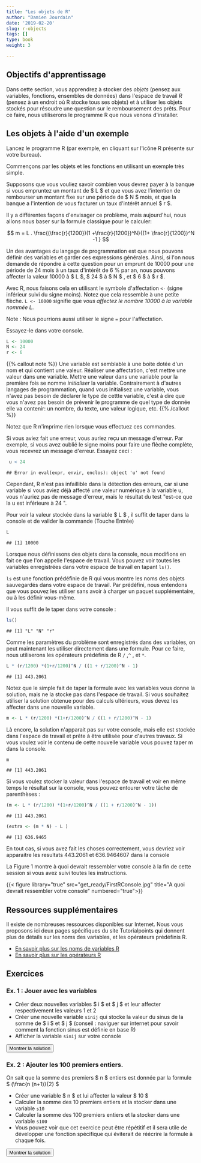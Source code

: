 ```yaml
---
title: "Les objets de R"
author: "Damien Jourdain"
date: '2019-02-20'
slug: r-objects
tags: []
type: book
weight: 3

---
```


<script type="text/javascript">
   function toggle_visibility(id) {
       var e = document.getElementById(id);
       if(e.style.display == 'block')
          e.style.display = 'none';
       else
          e.style.display = 'block';
   }
</script>


## Objectifs d'apprentissage

Dans cette section, vous apprendrez à stocker des *objets* (pensez aux variables, fonctions, ensembles de données) dans l'espace de travail *R* (pensez à un endroit où R stocke tous ses objets) et à utiliser les objets stockés pour résoudre une question sur le remboursement des prêts. Pour ce faire, nous utiliserons le programme R que nous venons d'installer. 

## Les objets à l'aide d'un exemple

Lancez le programme R (par exemple, en cliquant sur l'icône R présente sur votre bureau).
 
Commençons par les objets et les fonctions en utilisant un exemple très simple. 

Supposons que vous vouliez savoir combien vous devrez payer à la banque si vous empruntez un montant de $ L $ et que vous avez l'intention de rembourser un montant fixe sur une période de $ N $ mois, et que la banque a l'intention de vous facturer un taux d'intérêt annuel $ r $. 

Il y a différentes façons d'envisager ce problème, mais aujourd'hui, nous allons nous baser sur la formule classique pour le calculer:

$$ m = L . \frac{(\frac{r}{1200})(1 +\frac{r}{1200})^N}{(1+ \frac{r}{1200})^N -1 } $$

Un des avantages du langage de programmation est que nous pouvons définir des variables et garder ces expressions générales. Ainsi, si l'on nous demande de répondre à cette question pour un emprunt de 10000 pour une période de 24 mois à un taux d'intérêt de 6 \% par an, nous pouvons affecter la valeur 10000 à  $ L $, $ 24 $ à $ N $ , et $ 6 $ à $ r $.

Avec R, nous faisons cela en utilisant le symbole d'affectation `<-`  (signe inférieur suivi du signe moins). Notez que cela ressemble à une petite flèche. `L <- 10000` signifie que *vous affectez le nombre 10000 à la variable nommée L*.

Note : Nous pourrions aussi utiliser le signe `=` pour l'affectation. 


Essayez-le dans votre console.


```r
L <- 10000
N <- 24
r <- 6
```

{{% callout note %}}
Une variable est semblable à une boite dotée d'un nom et qui contient une valeur. Réaliser une affectation, c'est mettre une valeur dans une variable. Mettre une valeur dans une variable pour la première fois se nomme *initialiser* la variable. Contrairement à d'autres langages de programmation, quand vous initialisez une variable, vous n'avez pas besoin de déclarer le type de cettte variable, c'est à dire que vous n'avez pas besoin de prévenir le programme de quel type de donnée elle va contenir: un nombre, du texte, une valeur logique, etc. 
{{% /callout %}}



Notez que R n'imprime rien lorsque vous effectuez ces commandes. 

Si vous aviez fait une erreur, vous auriez reçu un message d'erreur. Par exemple, si vous avez oublié le signe moins pour faire une flèche complète, vous recevrez un message d'erreur. Essayez ceci :


```r
 u < 24
```

```
## Error in eval(expr, envir, enclos): object 'u' not found
```

Cependant, R n'est pas infaillible dans la détection des erreurs, car si une variable si vous aviez déjà affecté une valeur numérique à la variable u, vous n'auriez pas de message d'erreur, mais le résultat du test "est-ce que la u est inférieure à 24 ".

Pour voir la valeur stockée dans la variable $ L $ , il suffit de taper dans la console et de valider la commande (Touche Entrée)


```r
L
```

```
## [1] 10000
```


Lorsque nous définissons des objets dans la console, nous modifions en fait ce que l'on appelle l'espace de travail. Vous pouvez voir toutes les variables enregistrées dans votre espace de travail en tapant `ls()`.

`ls` est une fonction prédéfinie de R qui vous montre les noms des objets sauvegardés dans votre espace de travail. Par prédéfini, nous entendons que vous pouvez les utiliser sans avoir à charger un paquet supplémentaire, ou à les définir vous-même.

Il vous suffit de le taper dans votre console :

```r
ls()
```

```
## [1] "L" "N" "r"
```

Comme les paramètres du problème sont enregistrés dans des variables, on peut maintenant les utiliser directement dans une formule. Pour ce faire, nous utiliserons les opérateurs prédéfinis de R `/` ,`^` , et `*`. 


```r
L * (r/1200) *(1+r/1200)^N / ((1 + r/1200)^N - 1) 
```

```
## [1] 443.2061
```

Notez que le simple fait de taper la formule avec les variables vous donne la solution, mais ne la stocke pas dans l'espace de travail. Si vous souhaitez utiliser la solution obtenue pour des calculs ultérieurs, vous devez les affecter dans une nouvelle variable. 


```r
m <- L * (r/1200) *(1+r/1200)^N / ((1 + r/1200)^N - 1) 
```

Là encore, la solution n'apparait pas sur votre console, mais elle est stockée dans l'espace de travail et prête à être utilisée pour d'autres travaux. Si vous voulez voir le contenu de cette nouvelle variable vous pouvez taper m dans la console.

```r
m
```

```
## [1] 443.2061
```

Si vous voulez stocker la valeur dans l'espace de travail et voir en même temps le résultat sur la console, vous pouvez entourer votre tâche de parenthèses :


```r
(m <- L * (r/1200) *(1+r/1200)^N / ((1 + r/1200)^N - 1))
```

```
## [1] 443.2061
```

```r
(extra <- (m * N) - L )
```

```
## [1] 636.9465
```

En tout cas, si vous avez fait les choses correctement, vous devriez voir apparaitre les resultats 443.2061  et 636.9464607 dans la console

La Figure 1 montre à quoi devrait ressembler votre console à la fin de cette session si vous avez suivi toutes les instructions.

{{< figure library="true" src="get_ready/FirstRConsole.jpg" title="A quoi devrait ressembler votre console" numbered="true">}}

## Ressources supplémentaires

Il existe de nombreuses ressources disponibles sur Internet. Nous vous proposons ici deux pages spécifiques du site Tutorialpoints qui donnent plus de détails sur les noms des variables, et les opérateurs prédéfinis R. 

* <a href="https://www.tutorialspoint.com/r/r_variables.htm" target="_blank">En savoir plus sur les noms de variables R</a>
* <a href="https://www.tutorialspoint.com/r/r_operators.htm" target="_blank">En savoir plus sur les opérateurs R</a>

## Exercices 

### Ex. 1 : Jouer avec les variables

+ Créer deux nouvelles variables $ i $ et $ j $ et leur affecter respectivement les valeurs 1 et 2
+ Créer une nouvelle variable `sinij` qui stocke la valeur du sinus de la somme de $ i $ et $ j $ (conseil : naviguer sur internet pour savoir comment la fonction sinus est définie en base R)
+ Afficher la variable `sinij` sur votre console 

<button type="button" class="button1" onclick="toggle_visibility('sol1') ;">Montrer la solution</button>
<iframe id="sol1" src="../sol-robjects-1.html" title="description" height="200" width="300" style="border:none ; display:none";></iframe>
  
### Ex. 2 : Ajouter les 100 premiers entiers. 

On sait que la somme des premiers $ n $ entiers est donnée par la formule $ (\frac{n (n+1)}{2} $
  + Créer une variable $ n $ et lui affecter la valeur $ 10 $
  + Calculer la somme des 10 premiers entiers et la stocker dans une variable `s10`
  + Calculer la somme des 100 premiers entiers et la stocker dans une variable `s100`
  + Vous pouvez voir que cet exercice peut être répétitif et il sera utile de développer une fonction spécifique qui éviterait de réécrire la formule à chaque fois. 
  
<button type="button" class="button1" onclick="toggle_visibility('sol2') ;">Montrer la solution</button>
<iframe id="sol2" src="../sol-robjects-2.html" title="description" height="200" width="300" style="border:none ; display:none";> </iframe>
